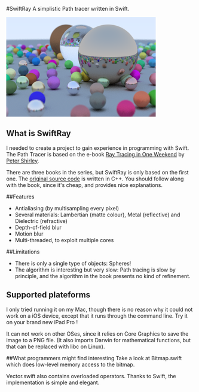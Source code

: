 #SwiftRay
A simplistic Path tracer written in Swift.

![Sample image produced by SwiftRay](doc/Image.png)

## What is SwiftRay
I needed to create a project to gain experience in programming with Swift. The Path Tracer is based on the e-book [Ray Tracing in One Weekend](https://www.amazon.com/Ray-Tracing-Weekend-Minibooks-Book-ebook/dp/B01B5AODD8) by [Peter Shirley](http://in1weekend.blogspot.fr).

There are three books in the series, but SwiftRay is only based on the first one. The [original source code](https://github.com/petershirley/raytracinginoneweekend) is written in C++. You should follow along with the book, since it's cheap, and provides nice explanations.

##Features
- Antialiasing (by multisampling every pixel)
- Several materials: Lambertian (matte colour), Metal (reflective) and Dielectric (refractive)
- Depth-of-field blur
- Motion blur
- Multi-threaded, to exploit multiple cores

##Limitations
- There is only a single type of objects: Spheres!
- The algorithm is interesting but very slow: Path tracing is slow by principle, and the algorithm in the book presents no kind of refinement.

## Supported plateforms
I only tried running it on my Mac, though there is no reason why it could not work on a iOS device, except that it runs through the command line. Try it on your brand new iPad Pro !

It can not work on other OSes, since it relies on Core Graphics to save the image to a PNG file. (It also imports Darwin for mathematical functions, but that can be replaced with libc on Linux).

##What programmers might find interesting
Take a look at Bitmap.swift which does low-level memory access to the bitmap. 

Vector.swift also contains overloaded operators. Thanks to Swift, the implementation is simple and elegant.